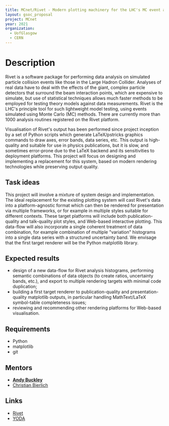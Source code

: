 ```yaml
---
title: MCnet/Rivet - Modern plotting machinery for the LHC's MC event analysis tool
layout: gsoc_proposal
project: MCnet
year: 2021
organization:
  - UofGlasgow
  - CERN
---
```


# Description

Rivet is a software package for performing data analysis on simulated particle collision events like those in the Large Hadron Collider. Analyses of real data have to deal with the effects of the giant, complex particle detectors that surround the beam interaction points, which are expensive to simulate, but use of statistical techniques allows much faster methods to be employed for testing theory models against data measurements. Rivet is the LHC's principle tool for such lightweight model testing, using events simulated using Monte Carlo (MC) methods. There are currently more than 1000 analysis routines registered on the Rivet platform.

Visualisation of Rivet's output has been performed since project inception by a set of Python scripts which generate LaTeX/pstricks graphics commands to draw axes, error bands, data series, etc. This output is high-quality and suitable for use in physics publications, but it is slow, and sometimes error-prone due to the LaTeX backend and its sensitivities to deployment platforms. This project will focus on designing and implementing a replacement for this system, based on modern rendering technologies while preserving output quality.


## Task ideas

This project will involve a mixture of system design and implementation. The ideal replacement for the existing plotting system will cast Rivet's data into a platform-agnostic format which can then be rendered for presentation via multiple frameworks, or for example in multiple styles suitable for different contexts. These target platforms will include both publication-quality and talk-quality plot styles, and Web-based interactive plotting. This data-flow will also incorporate a single coherent treatment of data combination, for example combination of multiple "variation" histograms into a single data series with a structured uncertainty band. We envisage that the first target renderer will be the Python matplotlib library.


## Expected results

 * design of a new data-flow for Rivet analysis histograms, performing semantic combinations of data objects (to create ratios, uncertainty bands, etc.), and export to multiple rendering targets with minimal code duplication;
 * building a first target renderer to publication-quality and presentation-quality matplotlib outputs, in particular handling MathText/LaTeX symbol-table completeness issues;
 * reviewing and recommending other rendering platforms for Web-based visualisation.


## Requirements

 * Python
 * matplotlib
 * git


## Mentors

 * **[Andy Buckley](mailto:andy.buckley@cern.ch)**
 * [Christian Bierlich](mailto:christian.bierlich@thep.lu.se)


## Links

 * [Rivet](https://rivet.hepforge.org)
 * [YODA](https://yoda.hepforge.org)

